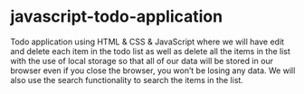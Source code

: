 # javascript-todo-application
Todo application using HTML &amp; CSS &amp; JavaScript
where we will have edit and delete each item in the todo list as well as delete all the items in the list with the use of local storage so that all of our data will be stored in our browser even if you close the browser, you won’t be losing any data. We will also use the search functionality to search the items in the list.
